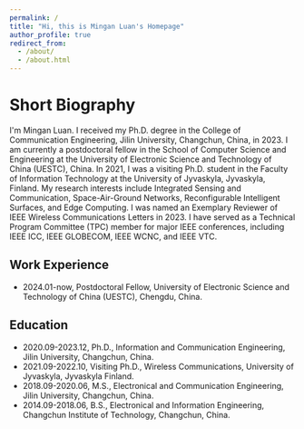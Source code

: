 ```yaml
---
permalink: /
title: "Hi, this is Mingan Luan's Homepage"
author_profile: true
redirect_from: 
  - /about/
  - /about.html
---
```


Short Biography 
======
I'm Mingan Luan. I received my Ph.D. degree in the College of Communication Engineering, Jilin University, Changchun, China, in 2023. I am currently a postdoctoral fellow in the School of Computer Science and Engineering at the University of Electronic Science and Technology of China (UESTC), China. In 2021, I was a visiting Ph.D. student in the Faculty of Information Technology at the University of Jyvaskyla, Jyvaskyla, Finland. My research interests include Integrated Sensing and Communication, Space-Air-Ground Networks, Reconfigurable Intelligent Surfaces, and Edge Computing. I was named an Exemplary Reviewer of IEEE Wireless Communications Letters in 2023. I have served as a Technical Program Committee (TPC) member for major IEEE conferences, including IEEE ICC, IEEE GLOBECOM, IEEE WCNC, and IEEE VTC.


Work Experience
------
- 2024.01-now, Postdoctoral Fellow, University of Electronic Science and Technology of China (UESTC), Chengdu, China.

Education
------
- 2020.09-2023.12, Ph.D., Information and Communication Engineering, Jilin University, Changchun, China.
- 2021.09-2022.10, Visiting Ph.D., Wireless Communications, University of Jyvaskyla, Jyvaskyla Finland.
- 2018.09-2020.06, M.S., Electronical and Communication Engineering, Jilin University, Changchun, China.
- 2014.09-2018.06, B.S., Electronical and Information Engineering, Changchun Institute of Technology, Changchun, China.
